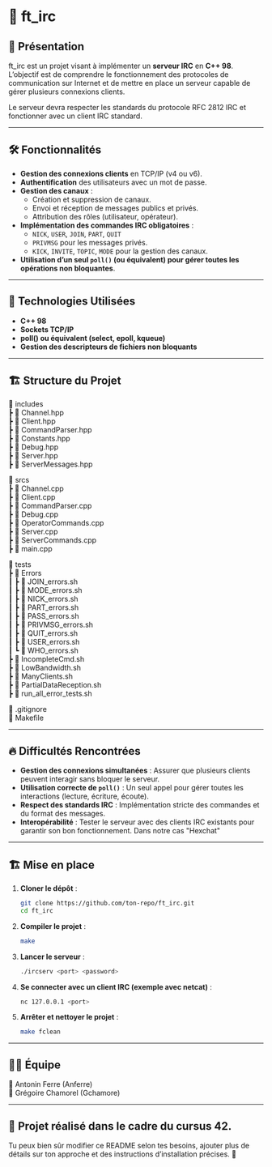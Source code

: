 # 💬 ft_irc

## 🚀 Présentation

ft_irc est un projet visant à implémenter un **serveur IRC** en **C++ 98**.  
L’objectif est de comprendre le fonctionnement des protocoles de communication sur Internet et de mettre en place un serveur capable de gérer plusieurs connexions clients.  

Le serveur devra respecter les standards du protocole RFC 2812 IRC et fonctionner avec un client IRC standard.

---

## 🛠️ Fonctionnalités

- **Gestion des connexions clients** en TCP/IP (v4 ou v6).
- **Authentification** des utilisateurs avec un mot de passe.
- **Gestion des canaux** :
  - Création et suppression de canaux.
  - Envoi et réception de messages publics et privés.
  - Attribution des rôles (utilisateur, opérateur).
- **Implémentation des commandes IRC obligatoires** :
  - `NICK`, `USER`, `JOIN`, `PART`, `QUIT`
  - `PRIVMSG` pour les messages privés.
  - `KICK`, `INVITE`, `TOPIC`, `MODE` pour la gestion des canaux.
- **Utilisation d’un seul `poll()` (ou équivalent) pour gérer toutes les opérations non bloquantes**.

---

## 📌 Technologies Utilisées

- **C++ 98**
- **Sockets TCP/IP**
- **poll() ou équivalent (select, epoll, kqueue)**
- **Gestion des descripteurs de fichiers non bloquants**

---

## 🏗️ Structure du Projet

📂 includes  
 ┣ 📜 Channel.hpp  
 ┣ 📜 Client.hpp  
 ┣ 📜 CommandParser.hpp  
 ┣ 📜 Constants.hpp  
 ┣ 📜 Debug.hpp  
 ┣ 📜 Server.hpp  
 ┣ 📜 ServerMessages.hpp  

📂 srcs  
 ┣ 📜 Channel.cpp  
 ┣ 📜 Client.cpp  
 ┣ 📜 CommandParser.cpp  
 ┣ 📜 Debug.cpp  
 ┣ 📜 OperatorCommands.cpp  
 ┣ 📜 Server.cpp  
 ┣ 📜 ServerCommands.cpp  
 ┣ 📜 main.cpp  

📂 tests  
 ┣ 📂 Errors  
 ┃ ┣ 📜 JOIN_errors.sh  
 ┃ ┣ 📜 MODE_errors.sh  
 ┃ ┣ 📜 NICK_errors.sh  
 ┃ ┣ 📜 PART_errors.sh  
 ┃ ┣ 📜 PASS_errors.sh  
 ┃ ┣ 📜 PRIVMSG_errors.sh  
 ┃ ┣ 📜 QUIT_errors.sh  
 ┃ ┣ 📜 USER_errors.sh  
 ┃ ┗ 📜 WHO_errors.sh  
 ┣ 📜 IncompleteCmd.sh  
 ┣ 📜 LowBandwidth.sh  
 ┣ 📜 ManyClients.sh  
 ┣ 📜 PartialDataReception.sh  
 ┣ 📜 run_all_error_tests.sh  

📜 .gitignore  
📜 Makefile  

---

## 🔥 Difficultés Rencontrées

- **Gestion des connexions simultanées** : Assurer que plusieurs clients peuvent interagir sans bloquer le serveur.  
- **Utilisation correcte de `poll()`** : Un seul appel pour gérer toutes les interactions (lecture, écriture, écoute).  
- **Respect des standards IRC** : Implémentation stricte des commandes et du format des messages.  
- **Interopérabilité** : Tester le serveur avec des clients IRC existants pour garantir son bon fonctionnement. Dans notre cas "Hexchat"  

---

## 🏗️ Mise en place

1. **Cloner le dépôt** :
   ```bash
   git clone https://github.com/ton-repo/ft_irc.git
   cd ft_irc
2. **Compiler le projet** :
   ```bash
   make
3. **Lancer le serveur** :
   ```bash
   ./ircserv <port> <password>
4. **Se connecter avec un client IRC (exemple avec netcat)** :
   ```bash
   nc 127.0.0.1 <port>
5. **Arrêter et nettoyer le projet** :
   ```bash
   make fclean

---

## 👨‍💻 Équipe  

👤 Antonin Ferre (Anferre)  
👤 Grégoire Chamorel (Gchamore)  

---

## 📜 Projet réalisé dans le cadre du cursus 42.  

Tu peux bien sûr modifier ce README selon tes besoins, ajouter plus de détails sur ton approche et des instructions d’installation précises. 🚀  
